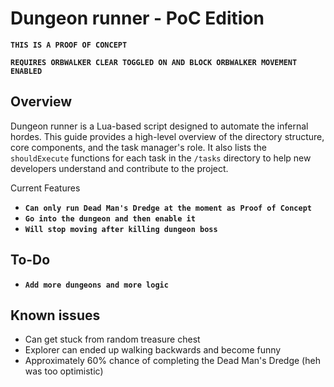 # Dungeon runner - PoC Edition

**`THIS IS A PROOF OF CONCEPT`**

**`REQUIRES ORBWALKER CLEAR TOGGLED ON AND BLOCK ORBWALKER MOVEMENT ENABLED`**

## Overview

Dungeon runner is a Lua-based script designed to automate the infernal hordes. This guide provides a high-level overview of the directory structure, core components, and the task manager's role. It also lists the `shouldExecute` functions for each task in the `/tasks` directory to help new developers understand and contribute to the project.

Current Features
- **`Can only run Dead Man's Dredge at the moment as Proof of Concept`**
- **`Go into the dungeon and then enable it`**
- **`Will stop moving after killing dungeon boss`**

## To-Do

- **`Add more dungeons and more logic`**

## Known issues

- Can get stuck from random treasure chest
- Explorer can ended up walking backwards and become funny
- Approximately 60% chance of completing the Dead Man's Dredge (heh was too optimistic)